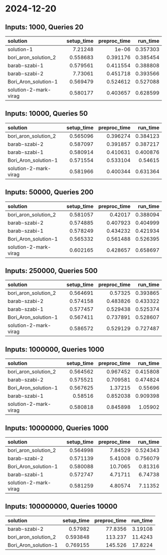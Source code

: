 # 2024-12-20

## Inputs: 1000, Queries 20

| solution              |   setup_time |   preproc_time |   run_time |
|:----------------------|-------------:|---------------:|-----------:|
| solution-1            |     7.21248  |       1e-06    |   0.357303 |
| bori_aron_solution_2  |     0.558683 |       0.391176 |   0.385454 |
| barab-szabi-1         |     0.579561 |       0.411554 |   0.388808 |
| barab-szabi-2         |     7.73061  |       0.451718 |   0.393566 |
| Bori_Aron_solution-1  |     0.569479 |       0.524612 |   0.527088 |
| solution-2-mark-virag |     0.580177 |       0.403657 |   0.628599 |

## Inputs: 10000, Queries 50

| solution              |   setup_time |   preproc_time |   run_time |
|:----------------------|-------------:|---------------:|-----------:|
| bori_aron_solution_2  |     0.565096 |       0.396274 |   0.384123 |
| barab-szabi-2         |     0.587097 |       0.391857 |   0.387217 |
| barab-szabi-1         |     0.580914 |       0.410631 |   0.400876 |
| Bori_Aron_solution-1  |     0.571554 |       0.533104 |   0.54615  |
| solution-2-mark-virag |     0.581966 |       0.400344 |   0.631364 |

## Inputs: 50000, Queries 200

| solution              |   setup_time |   preproc_time |   run_time |
|:----------------------|-------------:|---------------:|-----------:|
| bori_aron_solution_2  |     0.581057 |       0.42017  |   0.388094 |
| barab-szabi-2         |     0.574885 |       0.407923 |   0.404999 |
| barab-szabi-1         |     0.578249 |       0.434232 |   0.421934 |
| Bori_Aron_solution-1  |     0.565332 |       0.561488 |   0.526395 |
| solution-2-mark-virag |     0.602165 |       0.428657 |   0.658697 |

## Inputs: 250000, Queries 500

| solution              |   setup_time |   preproc_time |   run_time |
|:----------------------|-------------:|---------------:|-----------:|
| bori_aron_solution_2  |     0.564691 |       0.57325  |   0.393865 |
| barab-szabi-2         |     0.574158 |       0.483826 |   0.433322 |
| barab-szabi-1         |     0.577457 |       0.529438 |   0.525374 |
| Bori_Aron_solution-1  |     0.567411 |       0.737891 |   0.528607 |
| solution-2-mark-virag |     0.586572 |       0.529129 |   0.727487 |

## Inputs: 1000000, Queries 1000

| solution              |   setup_time |   preproc_time |   run_time |
|:----------------------|-------------:|---------------:|-----------:|
| bori_aron_solution_2  |     0.564562 |       0.967452 |   0.415808 |
| barab-szabi-2         |     0.575521 |       0.709581 |   0.474824 |
| Bori_Aron_solution-1  |     0.567625 |       1.37215  |   0.55696  |
| barab-szabi-1         |     0.58516  |       0.852038 |   0.909398 |
| solution-2-mark-virag |     0.580818 |       0.845898 |   1.05902  |

## Inputs: 10000000, Queries 1000

| solution              |   setup_time |   preproc_time |   run_time |
|:----------------------|-------------:|---------------:|-----------:|
| bori_aron_solution_2  |     0.564998 |        7.84529 |   0.524343 |
| barab-szabi-2         |     0.571139 |        5.41008 |   0.756079 |
| Bori_Aron_solution-1  |     0.580088 |       10.7065  |   0.81316  |
| barab-szabi-1         |     0.572747 |        4.71711 |   6.74738  |
| solution-2-mark-virag |     0.581259 |        4.80574 |   7.11352  |

## Inputs: 100000000, Queries 10000

| solution             |   setup_time |   preproc_time |   run_time |
|:---------------------|-------------:|---------------:|-----------:|
| barab-szabi-2        |     0.57982  |        77.8356 |    3.19108 |
| bori_aron_solution_2 |     0.593848 |       113.237  |   11.4243  |
| Bori_Aron_solution-1 |     0.769155 |       145.526  |   17.8224  |